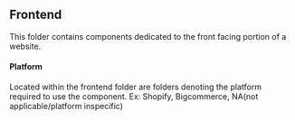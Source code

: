 ## Frontend
This folder contains components dedicated to the front facing portion of a website.

#### Platform

Located within the frontend folder are folders denoting the platform required to use the component. Ex: Shopify, Bigcommerce, NA(not applicable/platform inspecific)